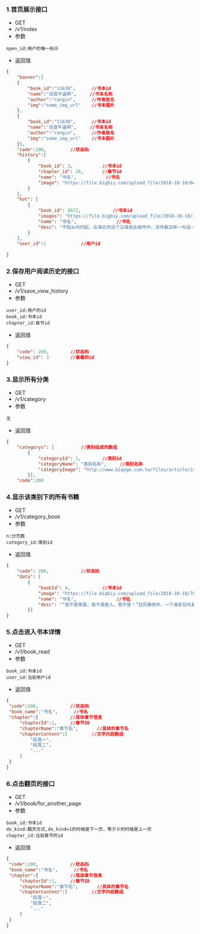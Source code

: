 ###  1.首页展示接口
- GET
- /v1/index
- 参数
```
open_id:用户的唯一标示
```
- 返回值
```json
{
    "banner":[
    {
        "book_id":"11638",		//书本id
        "name":"润普牛逼啊",		//书本名称
        "author":"rangin",		//作者姓名
        "img":"some_img_url"	//书本图片
    },
    {
        "book_id":"11638",		//书本id
        "name":"润普牛逼啊",		//书本名称
        "author":"rangin",		//作者姓名
        "img":"some_img_url"	//书本图片
    }],
    "code":200,			//状态码
    "history":[
        {
            "book_id": 3,			//书本id
            "chapter_id": 26,		//章节id
            "name": "书名",			//书名
            "image": "https://file.bigbiy.com/upload_file/2018-10-18/6e78fae57b679001cf1c9da6c550180a.jpg"		//书本图片
        }
    ],
    "hot": [
        {
            "book_id": 6872,			//书本id
            "images": "https://file.bigbiy.com/upload_file/2018-10-18/3873c6360998f059cf7b7456f12c3bd4.jpg",		//图片链接
            "name": "书名",				//书名
            "desc": "不知从何时起，在海北市这个沿海发达城市中，流传着这样一句话――想要继续活下去吗？来！做个交易吧！…………"			//书本简介
        }
	],
	"user_id":1				//用户id
    
}
```

### 2.保存用户阅读历史的接口
- GET
- /v1/save_view_history
- 参数
```
user_id:用户的id
book_id:书本id
chapter_id:章节id
```
- 返回值
```json
{
    "code": 200,		//状态码
    "view_id": 3		//查看的id
}
```

### 3.显示所有分类
- GET
- /v1/category
- 参数
```
无
```
- 返回值
```json
{
    "categorys": [			//类别组成的数组
        {
            "categoryId": 1,		//类别id
            "categoryName": "类别名称",		//类别名称
            "categoryImage": "http://www.biquge.com.tw/files/article/image/0/1/1s.jpg"		//类别图片
        }],
    "code":200
```

### 4.显示该类别下的所有书籍
- GET
- /v1/category_book
- 参数
```
n:分页数
category_id:类别id
```
- 返回值
```json
{
    "code": 200,			//状态码
    "data": [		
        {
            "bookId": 4,			//书本id
            "image": "https://file.bigbiy.com/upload_file/2018-10-18/78cb19c63cd9e13d4185c339f8e1ec9d.jpg",			//书本图片
            "name": "书名",				//书名
            "desc": "“我不是笨蛋，我不是废人，我不是！”狂风暴雨中，一个身影狂吼着奔跑，朝着山林深处冲去。天上，雷鸣闪电，划破黑夜。"			//书本描述
        }]
}
```

### 5.点击进入书本详情
- GET
- /v1/book_read
- 参数
```
book_id:书本id
user_id:当前用户id
```
- 返回值
```json
{
 "code":200,			//状态码
 "book_name":"书名",		//书名
 "chapter":{			//具体章节信息
     "chapterId":1,		//章节ID
     "chapterName":"章节名",		//具体的章节名
     "chapterContent":[			//文字内容数组
         "段落一",
         "段落二",
         "..."
     ]
 }
}
```

### 6.点击翻页的接口
- GET
- /v1/book/for_another_page
- 参数
```
book_id:书本id
do_kind:翻页方式,do_kind=1的时候是下一页，等于０的时候是上一页
chapter_id:当前章节的id
```
- 返回值
```json
{
 "code":200,			//状态码
 "book_name":"书名",		//书名
 "chapter":{			//具体章节信息
     "chapterId":1,		//章节ID
     "chapterName":"章节名",		//具体的章节名
     "chapterContent":[			//文字内容数组
         "段落一",
         "段落二",
         "..."
     ]
 }
}
```






























